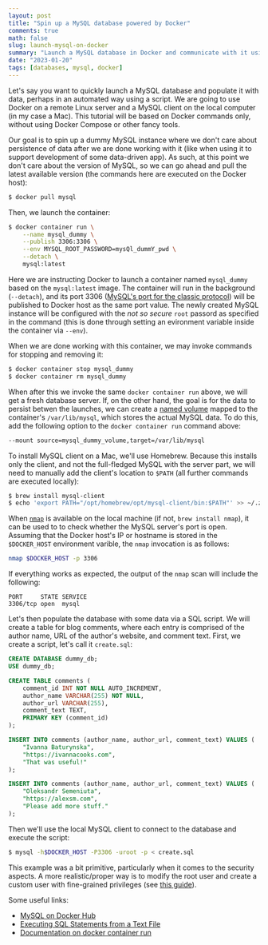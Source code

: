 ```yaml
---
layout: post
title: "Spin up a MySQL database powered by Docker"
comments: true
math: false
slug: launch-mysql-on-docker
summary: "Launch a MySQL database in Docker and communicate with it using Brew-installed mysql-client."
date: "2023-01-20"
tags: [databases, mysql, docker]
---
```


Let's say you want to quickly launch a MySQL database and populate it with data, perhaps in an automated way using a script. We are going to use Docker on a remote Linux server and a MySQL client on the local computer (in my case a Mac). This tutorial will be based on Docker commands only, without using Docker Compose or other fancy tools.

Our goal is to spin up a dummy MySQL instance where we don't care about persistence of data after we are done working with it (like when using it to support development of some data-driven app). As such, at this point we don't care about the version of MySQL, so we can go ahead and pull the latest available version (the commands here are executed on the Docker host):

```sh
$ docker pull mysql
```

Then, we launch the container:

```sh
$ docker container run \
    --name mysql_dummy \
    --publish 3306:3306 \
    --env MYSQL_ROOT_PASSWORD=mysQl_dummY_pwd \
    --detach \
    mysql:latest
```

Here we are instructing Docker to launch a container named `mysql_dummy` based on the `mysql:latest` image. The container will run in the background (`--detach`), and its port 3306 ([MySQL's port for the classic protocol](https://dev.mysql.com/doc/mysql-port-reference/en/mysql-ports-reference-tables.html)) will be published to Docker host as the same port value. The newly created MySQL instance will be configured with the *not so secure* `root` passord as specified in the command (this is done through setting an evironment variable inside the container via `--env`).

When we are done working with this container, we may invoke commands for stopping and removing it:

```sh
$ docker container stop mysql_dummy
$ docker container rm mysql_dummy
```

When after this we invoke the same `docker container run` above, we will get a fresh database server. If, on the other hand, the goal is for the data to persist betwen the launches, we can create a [named volume](https://docs.docker.com/storage/volumes/) mapped to the container's `/var/lib/mysql`, which stores the actual MySQL data. To do this, add the following option to the `docker container run` command above:

```sh
--mount source=mysql_dummy_volume,target=/var/lib/mysql
```

To install MySQL client on a Mac, we'll use Homebrew. Because this installs only the client, and not the full-fledged MySQL with the server part, we will need to manually add the client's location to `$PATH` (all further commands are executed locally):

```sh
$ brew install mysql-client
$ echo 'export PATH="/opt/homebrew/opt/mysql-client/bin:$PATH"' >> ~/.zshrc
```

When [`nmap`](https://nmap.org/) is available on the local machine (if not, `brew install nmap`), it can be used to to check whether the MySQL server's port is open. Assuming that the Docker host's IP or hostname is stored in the `$DOCKER_HOST` environment varible, the `nmap` invocation is as follows:

```sh
nmap $DOCKER_HOST -p 3306
```

If everything works as expected, the output of the `nmap` scan will include the following:

```
PORT     STATE SERVICE
3306/tcp open  mysql
```

Let's then populate the database with some data via a SQL script. We will create a table for blog comments, where each entry is comprised of the author name, URL of the author's website, and comment text. First, we create a script, let's call it `create.sql`:


```sql
CREATE DATABASE dummy_db;
USE dummy_db;

CREATE TABLE comments (
    comment_id INT NOT NULL AUTO_INCREMENT,
    author_name VARCHAR(255) NOT NULL,
    author_url VARCHAR(255),
    comment_text TEXT,
    PRIMARY KEY (comment_id)
);

INSERT INTO comments (author_name, author_url, comment_text) VALUES (
    "Ivanna Baturynska",
    "https://ivannacooks.com",
    "That was useful!"
);

INSERT INTO comments (author_name, author_url, comment_text) VALUES (
    "Oleksandr Semeniuta",
    "https://alexsm.com",
    "Please add more stuff."
);
```

Then we'll use the local MySQL client to connect to the database and execute the script:

```sh
$ mysql -h$DOCKER_HOST -P3306 -uroot -p < create.sql
```

This example was a bit primitive, particularly when it comes to the security aspects. A more realistic/proper way is to modify the root user and create a custom user with fine-grained privileges (see [this guide](https://www.linode.com/docs/guides/securing-mysql)).

Some useful links:

 * [MySQL on Docker Hub](https://hub.docker.com/_/mysql)
 * [Executing SQL Statements from a Text File](https://dev.mysql.com/doc/refman/8.0/en/mysql-batch-commands.html)
 * [Documentation on docker container run](https://docs.docker.com/engine/reference/commandline/container_run/)